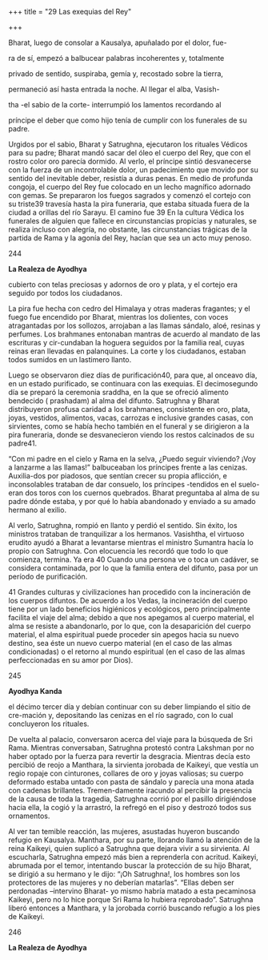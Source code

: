 +++
title = "29 Las exequias del Rey"

+++

Bharat, luego de consolar a Kausalya, apuñalado por el dolor, fue-

ra de sí, empezó a balbucear palabras incoherentes y, totalmente 

privado de sentido, suspiraba, gemía y, recostado sobre la tierra, 

permaneció así hasta entrada la noche. Al llegar el alba, Vasish-

tha -el sabio de la corte- interrumpió los lamentos recordando al 

príncipe el deber que como hijo tenía de cumplir con los funerales de su padre. 

Urgidos por el sabio, Bharat y Satrughna, ejecutaron los rituales Védicos para su padre; Bharat mandó sacar del óleo el cuerpo del Rey, que con el rostro color oro parecía dormido. Al verlo, el príncipe sintió desvanecerse con la fuerza de un incontrolable dolor, un padecimiento que movido por su sentido del inevitable deber, resistía a duras penas. En medio de profunda congoja, el cuerpo del Rey fue colocado en un lecho magnífico adornado con gemas. Se prepararon los fuegos sagrados y comenzó el cortejo con su triste39 travesía hasta la pira funeraria, que estaba situada fuera de la ciudad a orillas del río Sarayu. El camino fue 39 En la cultura Védica los funerales de alguien que fallece en circunstancias propicias y naturales, se realiza incluso con alegría, no obstante, las circunstancias trágicas de la partida de Rama y la agonía del Rey, hacían que sea un acto muy penoso. 

244

**La Realeza de Ayodhya**

cubierto con telas preciosas y adornos de oro y plata, y el cortejo era seguido por todos los ciudadanos. 

La pira fue hecha con cedro del Himalaya y otras maderas fragantes; y el fuego fue encendido por Bharat, mientras los dolientes, con voces atragantadas por los sollozos, arrojaban a las llamas sándalo, aloé, resinas y perfumes. Los brahmanes entonaban mantras de acuerdo al mandato de las escrituras y cir-cundaban la hoguera seguidos por la familia real, cuyas reinas eran llevadas en palanquines. La corte y los ciudadanos, estaban todos sumidos en un lastimero llanto. 

Luego se observaron diez días de purificación40, para que, al onceavo día, en un estado purificado, se continuara con las exequias. El decimosegundo día se preparó la ceremonia sraddha, en la que se ofreció alimento bendecido \( prashadam\) al alma del difunto. Satrughna y Bharat distribuyeron profusa caridad a los brahmanes, consistente en oro, plata, joyas, vestidos, alimentos, vacas, carrozas e inclusive grandes casas, con sirvientes, como se había hecho también en el funeral y se dirigieron a la pira funeraria, donde se desvanecieron viendo los restos calcinados de su padre41. 

“Con mi padre en el cielo y Rama en la selva, ¿Puedo seguir viviendo? ¡Voy a lanzarme a las llamas\!” balbuceaban los príncipes frente a las cenizas. Auxilia-dos por piadosos, que sentían crecer su propia aflicción, e inconsolables trataban de dar consuelo, los príncipes -tendidos en el suelo- eran dos toros con los cuernos quebrados. Bharat preguntaba al alma de su padre dónde estaba, y por qué lo había abandonado y enviado a su amado hermano al exilio. 

Al verlo, Satrughna, rompió en llanto y perdió el sentido. Sin éxito, los ministros trataban de tranquilizar a los hermanos. Vasishtha, el virtuoso erudito ayudó a Bharat a levantarse mientras el ministro Sumantra hacía lo propio con Satrughna. Con elocuencia les recordó que todo lo que comienza, termina. Ya era 40 Cuando una persona ve o toca un cadáver, se considera contaminada, por lo que la familia entera del difunto, pasa por un período de purificación. 

41 Grandes culturas y civilizaciones han procedido con la incineración de los cuerpos difuntos. De acuerdo a los Vedas, la incineración del cuerpo tiene por un lado beneficios higiénicos y ecológicos, pero principalmente facilita el viaje del alma; debido a que nos apegamos al cuerpo material, el alma se resiste a abandonarlo, por lo que, con la desaparición del cuerpo material, el alma espiritual puede proceder sin apegos hacia su nuevo destino, sea éste un nuevo cuerpo material \(en el caso de las almas condicionadas\) o el retorno al mundo espiritual \(en el caso de las almas perfeccionadas en su amor por Dios\). 

245

**Ayodhya Kanda**

el décimo tercer día y debían continuar con su deber limpiando el sitio de cre-mación y, depositando las cenizas en el río sagrado, con lo cual concluyeron los rituales. 

De vuelta al palacio, conversaron acerca del viaje para la búsqueda de Sri Rama. Mientras conversaban, Satrughna protestó contra Lakshman por no haber optado por la fuerza para revertir la desgracia. Mientras decía esto percibió de reojo a Manthara, la sirvienta jorobada de Kaikeyi, que vestía un regio ropaje con cinturones, collares de oro y joyas valiosas; su cuerpo deformado estaba untado con pasta de sándalo y parecía una mona atada con cadenas brillantes. Tremen-damente iracundo al percibir la presencia de la causa de toda la tragedia, Satrughna corrió por el pasillo dirigiéndose hacia ella, la cogió y la arrastró, la refregó en el piso y destrozó todos sus ornamentos. 

Al ver tan temible reacción, las mujeres, asustadas huyeron buscando refugio en Kausalya. Manthara, por su parte, llorando llamó la atención de la reina Kaikeyi, quien suplicó a Satrughna que dejara vivir a su sirvienta. Al escucharla, Satrughna empezó más bien a reprenderla con acritud. Kaikeyi, abrumada por el temor, intentando buscar la protección de su hijo Bharat, se dirigió a su hermano y le dijo: “¡Oh Satrughna\!, los hombres son los protectores de las mujeres y no deberían matarlas”. “Ellas deben ser perdonadas –intervino Bharat- yo mismo habría matado a esta pecaminosa Kaikeyi, pero no lo hice porque Sri Rama lo hubiera reprobado”. Satrughna liberó entonces a Manthara, y la jorobada corrió buscando refugio a los pies de Kaikeyi. 

246

**La Realeza de Ayodhya**
